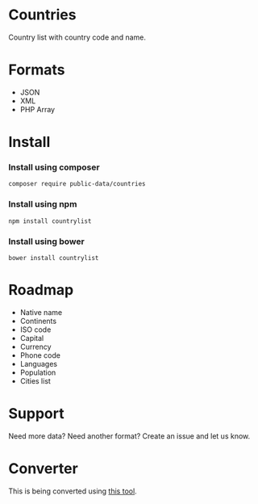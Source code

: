 # Countries
Country list with country code and name.

# Formats
* JSON
* XML
* PHP Array

# Install

### Install using composer
```
composer require public-data/countries
```

### Install using npm
```
npm install countrylist
```

### Install using bower
```
bower install countrylist
```

# Roadmap
* Native name
* Continents
* ISO code
* Capital
* Currency
* Phone code
* Languages
* Population
* Cities list

# Support
Need more data? Need another format? Create an issue and let us know.

# Converter
This is being converted using [this tool](https://github.com/marktopper/data-converter).
